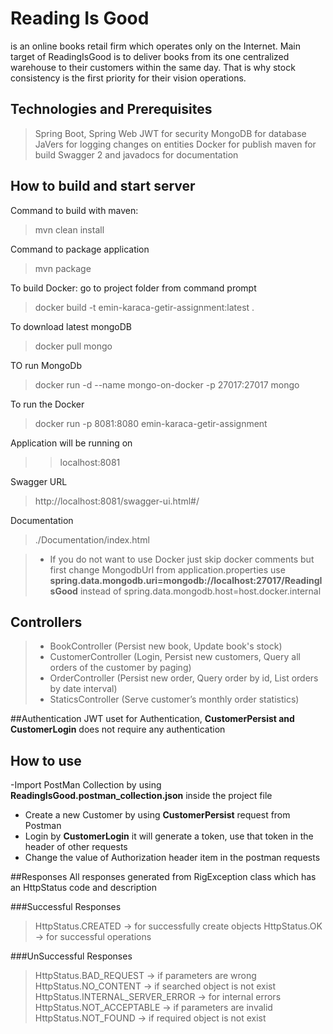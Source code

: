 # Reading Is Good
is an online books retail firm which operates only on the Internet. Main
target of ReadingIsGood is to deliver books from its one centralized warehouse to their
customers within the same day. That is why stock consistency is the first priority for their
vision operations.

## Technologies and Prerequisites

>Spring Boot, Spring Web
> JWT for security
> MongoDB for database
> JaVers for logging changes on entities
> Docker for publish
> maven for build
> Swagger 2 and javadocs for documentation


## How to build and start server

Command to build with maven:
> mvn clean install

Command to package application
> mvn package

To build Docker: go to project folder from command prompt
> docker build -t emin-karaca-getir-assignment:latest .

To download latest mongoDB
>docker pull mongo

TO run MongoDb
>docker run -d --name mongo-on-docker -p 27017:27017 mongo

To run the Docker
> docker run -p 8081:8080 emin-karaca-getir-assignment

Application will be running on
> > localhost:8081

Swagger URL
> http://localhost:8081/swagger-ui.html#/

Documentation
>./Documentation/index.html

>* If you do not want to use Docker just skip docker comments but first change MongodbUrl from application.properties
>use **spring.data.mongodb.uri=mongodb://localhost:27017/ReadingIsGood** instead of spring.data.mongodb.host=host.docker.internal

## Controllers
>* BookController (Persist new book, Update book's stock)
>* CustomerController (Login, Persist new customers, Query all orders of the customer by paging)
>* OrderController (Persist new order, Query order by id, List orders by date interval)
>* StaticsController (Serve customer’s monthly order statistics) 

##Authentication
JWT uset for Authentication, **CustomerPersist and CustomerLogin** does not require any authentication
## How to use
-Import PostMan Collection by using **ReadingIsGood.postman_collection.json** inside the project file
- Create a new Customer by using **CustomerPersist** request from Postman 
- Login by **CustomerLogin** it will generate a token, use that token in the header of other requests
- Change the value of Authorization header item in the postman requests

##Responses
All responses generated from RigException class which has an HttpStatus code and description

###Successful Responses
> HttpStatus.CREATED        -> for successfully create objects
> HttpStatus.OK             -> for successful operations

###UnSuccessful Responses
> HttpStatus.BAD_REQUEST                -> if parameters are wrong
> HttpStatus.NO_CONTENT                 -> if searched object is not exist
> HttpStatus.INTERNAL_SERVER_ERROR      -> for internal errors
> HttpStatus.NOT_ACCEPTABLE             -> if parameters are invalid
> HttpStatus.NOT_FOUND                  -> if required object is not exist